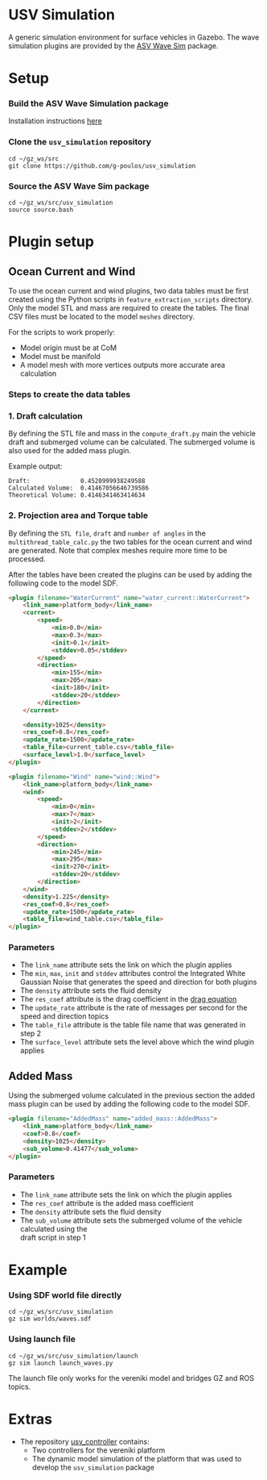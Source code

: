 # USV Simulation

A generic simulation environment for surface vehicles in Gazebo. The wave simulation
plugins are provided by the [ASV Wave Sim](https://github.com/srmainwaring/asv_wave_sim)
package.

# Setup

### Build the ASV Wave Simulation package

Installation instructions [here](https://github.com/srmainwaring/asv_wave_sim?tab=readme-ov-file#installation) 

### Clone the `usv_simulation` repository

```
cd ~/gz_ws/src
git clone https://github.com/g-poulos/usv_simulation
```

### Source the ASV Wave Sim package

```
cd ~/gz_ws/src/usv_simulation
source source.bash
```

# Plugin setup

## Ocean Current and Wind

To use the ocean current and wind plugins, two data tables must be first created 
using the Python scripts in `feature_extraction_scripts` directory. Only the model
STL and mass are required to create the tables. The final CSV files must be located 
to the model `meshes` directory.

For the scripts to work properly:
+ Model origin must be at CoM
+ Model must be manifold
+ A model mesh with more vertices outputs more accurate area calculation

### Steps to create the data tables
### 1. Draft calculation

By defining the STL file and mass in the `compute_draft.py` main the vehicle draft and
submerged volume can be calculated. The submerged volume is also used for the added mass
plugin.

Example output:
```
Draft:              0.4520999938249588
Calculated Volume:  0.41467056646739586
Theoretical Volume: 0.4146341463414634
```

### 2. Projection area and Torque table

By defining the `STL file`, `draft` and `number of angles` in the `multithread_table_calc.py` 
the two tables for the ocean current and wind are generated. Note that complex meshes 
require more time to be processed.

After the tables have been created the plugins can be used by adding the following code to the 
model SDF.

```html
<plugin filename="WaterCurrent" name="water_current::WaterCurrent">
    <link_name>platform_body</link_name>
    <current>
        <speed>
            <min>0.0</min>
            <max>0.3</max>
            <init>0.1</init>
            <stddev>0.05</stddev>
        </speed>
        <direction>
            <min>155</min>
            <max>205</max>
            <init>180</init>
            <stddev>20</stddev>
        </direction>
    </current>

    <density>1025</density>
    <res_coef>0.8</res_coef>
    <update_rate>1500</update_rate>
    <table_file>current_table.csv</table_file>
    <surface_level>1.0</surface_level>
</plugin>

<plugin filename="Wind" name="wind::Wind">
    <link_name>platform_body</link_name>
    <wind>
        <speed>
            <min>0</min>
            <max>7</max>
            <init>2</init>
            <stddev>2</stddev>
        </speed>
        <direction>
            <min>245</min>
            <max>295</max>
            <init>270</init>
            <stddev>20</stddev>
        </direction>
    </wind>
    <density>1.225</density>
    <res_coef>0.8</res_coef>
    <update_rate>1500</update_rate>
    <table_file>wind_table.csv</table_file>
</plugin>
```

### Parameters

+ The `link_name` attribute sets the link on which the plugin applies
+ The `min`, `max`, `init` and `stddev` attributes control the Integrated White Gaussian Noise that
  generates the speed and direction for both plugins  
+ The `density` attribute sets the fluid density
+ The `res_coef` attribute is the drag coefficient in the [drag equation](https://en.wikipedia.org/wiki/Drag_equation)
+ The `update_rate` attribute is the rate of messages per second for the speed and direction topics
+ The `table_file` attribute is the table file name that was generated in step 2
+ The `surface_level` attribute sets the level above which the wind plugin applies

## Added Mass 

Using the submerged volume calculated in the previous section the added mass plugin can be 
used by adding the following code to the model SDF.

```html
<plugin filename="AddedMass" name="added_mass::AddedMass">
    <link_name>platform_body</link_name>
    <coef>0.8</coef>
    <density>1025</density>
    <sub_volume>0.41477</sub_volume>
</plugin>
```

### Parameters

+ The `link_name` attribute sets the link on which the plugin applies
+ The `res_coef` attribute is the added mass coefficient 
+ The `density` attribute sets the fluid density
+ The `sub_volume` attribute sets the submerged volume of the vehicle calculated using the  
  draft script in step 1

# Example 

### Using SDF world file directly

```
cd ~/gz_ws/src/usv_simulation
gz sim worlds/waves.sdf
```

### Using launch file

```
cd ~/gz_ws/src/usv_simulation/launch
gz sim launch launch_waves.py
```

The launch file only works for the vereniki model and bridges GZ and ROS topics.

# Extras

+ The repository [usv_controller](https://github.com/g-poulos/usv_controller) contains:
  + Two controllers for the vereniki platform 
  + The dynamic model simulation of the platform that was used to develop the `usv_simulation` package